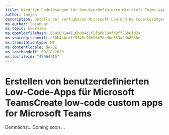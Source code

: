 ```yaml
---
title: Niedrige Codelösungen für benutzerdefinierte Microsoft Teams-apps
author: laujan
description: Details der verfügbaren Microsoft Low-und No Code-Lösungen für Teams
ms.author: lajanuar
ms.topic: overview
ms.openlocfilehash: 05a5801a4116b8b4c1f2f58b334fb9ff25b8fd2a
ms.sourcegitcommit: d3bb4bbcdff9545c9869647dcdbe563a2db868be
ms.translationtype: MT
ms.contentlocale: de-DE
ms.lasthandoff: 09/18/2020
ms.locfileid: "47964715"
---
```

# <a name="create-low-code-custom-apps-for-microsoft-teams"></a><span data-ttu-id="377c8-103">Erstellen von benutzerdefinierten Low-Code-Apps für Microsoft Teams</span><span class="sxs-lookup"><span data-stu-id="377c8-103">Create low-code custom apps for Microsoft Teams</span></span>

<span data-ttu-id="377c8-104">Demnächst...</span><span class="sxs-lookup"><span data-stu-id="377c8-104">Coming soon ...</span></span>
